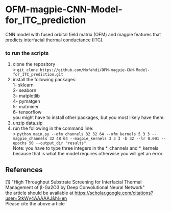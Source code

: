 # OFM-magpie-CNN-Model-for_ITC_prediction
CNN model with fused orbital field matrix (OFM) and magpie features that predicts interfacial thermal conductance (ITC).

### to run the scripts
1. clone the repository<br>
        > `git clone https://github.com/Mofahdi/OFM-magpie-CNN-Model-for_ITC_prediction.git`
2. install the following packages: 
<br>1- sklearn 
<br>2- seaborn 
<br>3- matplotlib 
<br>4- pymatgen 
<br>5- matminer 
<br>6- tensorflow<br>
you might have to install other packages, but you most likely have them.
3. unzip data.zip
4.  run the following in the command line: <br>
        > `python main.py --ofm_channels 32 32 64 --ofm_kernels 5 3 3 --magpie_channels 32 48 64 --magpie_kernels 3 3 3 -b 32 --lr 0.001 --epochs 50 --output_dir "results"`
    <br>Note: you have to type three integers in the *_channels and *_kernels because that is what the model requires otherwise you will get an error. 

## References
[1] "High Throughput Substrate Screening for Interfacial Thermal Management of β-Ga2O3 by Deep Convolutional Neural Network"
<br>the article should be available at https://scholar.google.com/citations?user=5tkWy4AAAAAJ&hl=en
<br>Please cite the above article
